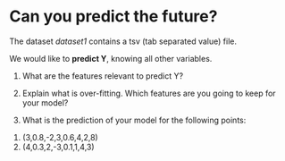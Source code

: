 # Can you predict the future?

The dataset *dataset1* contains a tsv (tab separated value) file.

We would like to **predict Y**, knowing all other variables.

1) What are the features relevant to predict Y?

2) Explain what is over-fitting. Which features are you going to keep for your model?

3) What is the prediction of your model for the following points:

1. (3,0.8,-2,3,0.6,4,2,8) 
2. (4,0.3,2,-3,0.1,1,4,3)